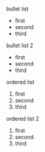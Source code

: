 bullet list
- first
- second
- third

bullet list 2
* first
* second
* third

ordered list
1. first
2. second
3. third

ordered list 2
1. first
1. second
1. third
